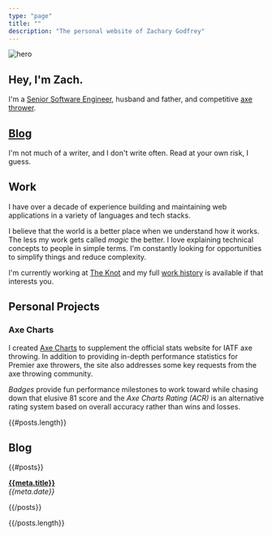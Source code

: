 ```yaml
---
type: "page"
title: ""
description: "The personal website of Zachary Godfrey"
---
```


![hero](data:image/jpg;base64,{{>hero}})

## Hey, I'm Zach.

I'm a [Senior Software Engineer](#work), husband and father, and competitive [axe thrower](https://axescores.com/player/1207260).

## [Blog](/blog)

I'm not much of a writer, and I don't write often. Read at your own risk, I guess.

## Work

I have over a decade of experience building and maintaining web applications in a variety of languages and tech stacks.

I believe that the world is a better place when we understand how it works. The less my work gets called *magic* the better. I love explaining technical concepts to people in simple terms. I'm constantly looking for opportunities to simplify things and reduce complexity.

I'm currently working at [The Knot](https://www.theknot.com) and my full [work history](/work) is available if that interests you.

## Personal Projects

### Axe Charts

I created [Axe Charts](https://axecharts.com) to supplement the official stats website for IATF axe throwing. In addition to providing in-depth performance statistics for Premier axe throwers, the site also addresses some key requests from the axe throwing community.

*Badges* provide fun performance milestones to work toward while chasing down that elusive 81 score and the *Axe Charts Rating (ACR)* is an alternative rating system based on overall accuracy rather than wins and losses.

{{#posts.length}}

## Blog

{{#posts}}

**[{{meta.title}}](/{{{uri}}})**\
*{{meta.date}}*

{{/posts}}

{{/posts.length}}
